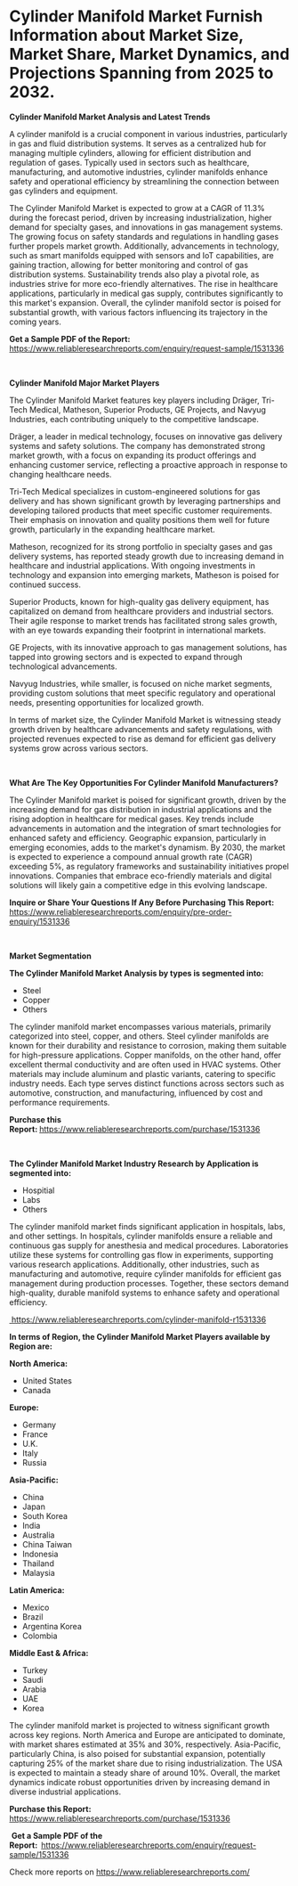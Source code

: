 <p><h1>Cylinder Manifold Market Furnish Information about Market Size, Market Share, Market Dynamics, and Projections Spanning from 2025 to 2032.</h1></p><p><strong>Cylinder Manifold Market Analysis and Latest Trends</strong></p>
<p><p>A cylinder manifold is a crucial component in various industries, particularly in gas and fluid distribution systems. It serves as a centralized hub for managing multiple cylinders, allowing for efficient distribution and regulation of gases. Typically used in sectors such as healthcare, manufacturing, and automotive industries, cylinder manifolds enhance safety and operational efficiency by streamlining the connection between gas cylinders and equipment.</p><p>The Cylinder Manifold Market is expected to grow at a CAGR of 11.3% during the forecast period, driven by increasing industrialization, higher demand for specialty gases, and innovations in gas management systems. The growing focus on safety standards and regulations in handling gases further propels market growth. Additionally, advancements in technology, such as smart manifolds equipped with sensors and IoT capabilities, are gaining traction, allowing for better monitoring and control of gas distribution systems. Sustainability trends also play a pivotal role, as industries strive for more eco-friendly alternatives. The rise in healthcare applications, particularly in medical gas supply, contributes significantly to this market's expansion. Overall, the cylinder manifold sector is poised for substantial growth, with various factors influencing its trajectory in the coming years.</p></p>
<p><strong>Get a Sample PDF of the Report:&nbsp;</strong> <a href="https://www.reliableresearchreports.com/enquiry/request-sample/1531336?utm_campaign=3108&utm_medium=2&utm_source=Github&utm_content=ia&utm_term=09042025&utm_id=cylinder-manifold">https://www.reliableresearchreports.com/enquiry/request-sample/1531336</a></p>
<p>&nbsp;</p>
<p><strong>Cylinder Manifold Major Market Players</strong></p>
<p><p>The Cylinder Manifold Market features key players including Dräger, Tri-Tech Medical, Matheson, Superior Products, GE Projects, and Navyug Industries, each contributing uniquely to the competitive landscape.</p><p>Dräger, a leader in medical technology, focuses on innovative gas delivery systems and safety solutions. The company has demonstrated strong market growth, with a focus on expanding its product offerings and enhancing customer service, reflecting a proactive approach in response to changing healthcare needs. </p><p>Tri-Tech Medical specializes in custom-engineered solutions for gas delivery and has shown significant growth by leveraging partnerships and developing tailored products that meet specific customer requirements. Their emphasis on innovation and quality positions them well for future growth, particularly in the expanding healthcare market.</p><p>Matheson, recognized for its strong portfolio in specialty gases and gas delivery systems, has reported steady growth due to increasing demand in healthcare and industrial applications. With ongoing investments in technology and expansion into emerging markets, Matheson is poised for continued success.</p><p>Superior Products, known for high-quality gas delivery equipment, has capitalized on demand from healthcare providers and industrial sectors. Their agile response to market trends has facilitated strong sales growth, with an eye towards expanding their footprint in international markets.</p><p>GE Projects, with its innovative approach to gas management solutions, has tapped into growing sectors and is expected to expand through technological advancements. </p><p>Navyug Industries, while smaller, is focused on niche market segments, providing custom solutions that meet specific regulatory and operational needs, presenting opportunities for localized growth.</p><p>In terms of market size, the Cylinder Manifold Market is witnessing steady growth driven by healthcare advancements and safety regulations, with projected revenues expected to rise as demand for efficient gas delivery systems grow across various sectors.</p></p>
<p>&nbsp;</p>
<p><strong>What Are The Key Opportunities For Cylinder Manifold Manufacturers?</strong></p>
<p><p>The Cylinder Manifold market is poised for significant growth, driven by the increasing demand for gas distribution in industrial applications and the rising adoption in healthcare for medical gases. Key trends include advancements in automation and the integration of smart technologies for enhanced safety and efficiency. Geographic expansion, particularly in emerging economies, adds to the market's dynamism. By 2030, the market is expected to experience a compound annual growth rate (CAGR) exceeding 5%, as regulatory frameworks and sustainability initiatives propel innovations. Companies that embrace eco-friendly materials and digital solutions will likely gain a competitive edge in this evolving landscape.</p></p>
<p><strong>Inquire or Share Your Questions If Any Before Purchasing This Report:</strong> <a href="https://www.reliableresearchreports.com/enquiry/pre-order-enquiry/1531336?utm_campaign=3108&utm_medium=2&utm_source=Github&utm_content=ia&utm_term=09042025&utm_id=cylinder-manifold">https://www.reliableresearchreports.com/enquiry/pre-order-enquiry/1531336</a></p>
<p>&nbsp;</p>
<p><strong>Market Segmentation</strong></p>
<p><strong>The Cylinder Manifold Market Analysis by types is segmented into:</strong></p>
<p><ul><li>Steel</li><li>Copper</li><li>Others</li></ul></p>
<p><p>The cylinder manifold market encompasses various materials, primarily categorized into steel, copper, and others. Steel cylinder manifolds are known for their durability and resistance to corrosion, making them suitable for high-pressure applications. Copper manifolds, on the other hand, offer excellent thermal conductivity and are often used in HVAC systems. Other materials may include aluminum and plastic variants, catering to specific industry needs. Each type serves distinct functions across sectors such as automotive, construction, and manufacturing, influenced by cost and performance requirements.</p></p>
<p><strong>Purchase this Report:&nbsp;</strong><a href="https://www.reliableresearchreports.com/purchase/1531336?utm_campaign=3108&utm_medium=2&utm_source=Github&utm_content=ia&utm_term=09042025&utm_id=cylinder-manifold">https://www.reliableresearchreports.com/purchase/1531336</a></p>
<p>&nbsp;</p>
<p><strong>The Cylinder Manifold Market Industry Research by Application is segmented into:</strong></p>
<p><ul><li>Hospitial</li><li>Labs</li><li>Others</li></ul></p>
<p><p>The cylinder manifold market finds significant application in hospitals, labs, and other settings. In hospitals, cylinder manifolds ensure a reliable and continuous gas supply for anesthesia and medical procedures. Laboratories utilize these systems for controlling gas flow in experiments, supporting various research applications. Additionally, other industries, such as manufacturing and automotive, require cylinder manifolds for efficient gas management during production processes. Together, these sectors demand high-quality, durable manifold systems to enhance safety and operational efficiency.</p></p>
<p><a href="https://www.reliableresearchreports.com/cylinder-manifold-r1531336?utm_campaign=3108&utm_medium=2&utm_source=Github&utm_content=ia&utm_term=09042025&utm_id=cylinder-manifold">&nbsp;https://www.reliableresearchreports.com/cylinder-manifold-r1531336</a></p>
<p><strong>In terms of Region, the Cylinder Manifold Market Players available by Region are:</strong></p>
<p>
    <p> <strong> North America: </strong>
        <ul>
            <li>United States</li>
            <li>Canada</li>
        </ul>
        </p> 
    <p> <strong> Europe: </strong>
        <ul>
            <li>Germany</li>
            <li>France</li>
            <li>U.K.</li>
            <li>Italy</li>
            <li>Russia</li>
        </ul>
        </p> 
    <p> <strong> Asia-Pacific: </strong>
        <ul>
            <li>China</li>
            <li>Japan</li>
            <li>South Korea</li>
            <li>India</li>
            <li>Australia</li>
            <li>China Taiwan</li>
            <li>Indonesia</li>
            <li>Thailand</li>
            <li>Malaysia</li>
        </ul>
        </p> 
    <p> <strong> Latin America: </strong>
        <ul>
            <li>Mexico</li>
            <li>Brazil</li>
            <li>Argentina Korea</li>
            <li>Colombia</li>
        </ul>
        </p> 
    <p> <strong> Middle East & Africa: </strong>
        <ul>
            <li>Turkey</li>
            <li>Saudi</li>
            <li>Arabia</li>
            <li>UAE</li>
            <li>Korea</li>
        </ul>
    </p>
    </p>
<p><p>The cylinder manifold market is projected to witness significant growth across key regions. North America and Europe are anticipated to dominate, with market shares estimated at 35% and 30%, respectively. Asia-Pacific, particularly China, is also poised for substantial expansion, potentially capturing 25% of the market share due to rising industrialization. The USA is expected to maintain a steady share of around 10%. Overall, the market dynamics indicate robust opportunities driven by increasing demand in diverse industrial applications.</p></p>
<p><strong>Purchase this Report: </strong><a href="https://www.reliableresearchreports.com/purchase/1531336?utm_campaign=3108&utm_medium=2&utm_source=Github&utm_content=ia&utm_term=09042025&utm_id=cylinder-manifold">https://www.reliableresearchreports.com/purchase/1531336</a></p>
<p>&nbsp;<strong>Get a Sample PDF of the Report:&nbsp;&nbsp;</strong><a href="https://www.reliableresearchreports.com/enquiry/request-sample/1531336?utm_campaign=3108&utm_medium=2&utm_source=Github&utm_content=ia&utm_term=09042025&utm_id=cylinder-manifold">https://www.reliableresearchreports.com/enquiry/request-sample/1531336</a></p>
<p><strong></strong></p>
<p>Check more reports on <a href="https://www.reliableresearchreports.com/?utm_campaign=3108&utm_medium=2&utm_source=Github&utm_content=ia&utm_term=09042025&utm_id=cylinder-manifold">https://www.reliableresearchreports.com/</a></p>